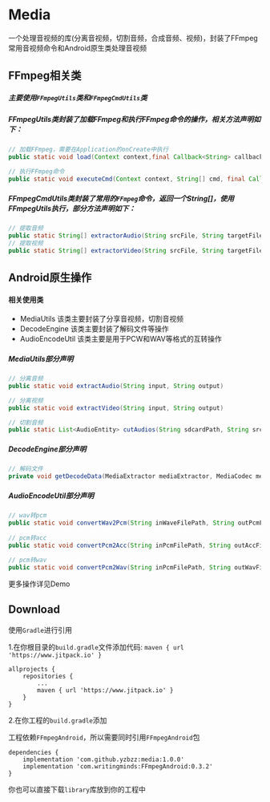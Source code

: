 # Media
一个处理音视频的库(分离音视频，切割音频，合成音频、视频)，封装了FFmpeg常用音视频命令和Android原生类处理音视频



## FFmpeg相关类

##### 主要使用`FFmpegUtils`类和`FFmpegCmdUtils`类

##### FFmpegUtils类封装了加载FFmpeg和执行FFmpeg命令的操作，相关方法声明如下：

```java
// 加载FFmpeg，需要在Application的onCreate中执行 
public static void load(Context context,final Callback<String> callback)
  
// 执行FFmpeg命令
public static void executeCmd(Context context, String[] cmd, final Callback<String> callback)
```

##### FFmpegCmdUtils类封装了常用的`FFmpeg`命令，返回一个String[]，使用FFmpegUtils执行，部分方法声明如下：

```java
// 提取音频
public static String[] extractorAudio(String srcFile, String targetFile)
// 提取视频
public static String[] extractorVideo(String srcFile, String targetFile)
```



## Android原生操作

#### 相关使用类

- MediaUtils  该类主要封装了分享音视频，切割音视频
- DecodeEngine  该类主要封装了解码文件等操作
- AudioEncodeUtil 该类主要是用于PCW和WAV等格式的互转操作

##### MediaUtils部分声明

```java
// 分离音频
public static void extractAudio(String input, String output)

// 分离视频
public static void extractVideo(String input, String output)

// 切割音频
public static List<AudioEntity> cutAudios(String sdcardPath, String srcPath, ...)
```

##### DecodeEngine部分声明

```java
// 解码文件
private void getDecodeData(MediaExtractor mediaExtractor, MediaCodec mediaCodec, ...)
```

##### AudioEncodeUtil部分声明

```java
// wav转pcm
public static void convertWav2Pcm(String inWaveFilePath, String outPcmFilePath)
  
// pcm转acc
public static void convertPcm2Acc(String inPcmFilePath, String outAccFilePath)
  
// pcm转wav
public static void convertPcm2Wav(String inPcmFilePath, String outWavFilePath)
```

更多操作详见Demo



## Download

使用`Gradle`进行引用

1.在你根目录的`build.gradle`文件添加代码: `maven { url 'https://www.jitpack.io' }`

```
allprojects {
    repositories {
        ...
        maven { url 'https://www.jitpack.io' }
    }
}
```

2.在你工程的`build.gradle`添加

工程依赖`FFmpegAndroid`，所以需要同时引用`FFmpegAndroid`包

```
dependencies {
    implementation 'com.github.yzbzz:media:1.0.0'
    implementation 'com.writingminds:FFmpegAndroid:0.3.2'
}
```

你也可以直接下载`library`库放到你的工程中